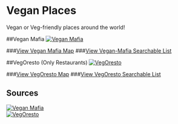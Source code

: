 # Vegan Places
Vegan or Veg-friendly places around the world!

##Vegan Mafia 
[![Vegan Mafia](https://api.mapbox.com/v4/mapbox.run-bike-hike/3,35,1/600x200@2x.png?access_token=pk.eyJ1Ijoiam9sZyIsImEiOiJjaWt5aHltaHQwMDVwd29tNGU0eDFjb2VmIn0.MbgvyGVOysHMIjDdEFoaHw)](VeganMafia/vegan-mafia.geojson)

###[View Vegan Mafia Map](VeganMafia/vegan-mafia.geojson)
###[View Vegan-Mafia Searchable List](VeganMafia/vegan-mafia.csv)

##VegOresto (Only Restaurants)
[![VegOresto](https://api.mapbox.com/v4/mapbox.streets-basic/3,35,1/600x200@2x.png?access_token=pk.eyJ1Ijoiam9sZyIsImEiOiJjaWt5aHltaHQwMDVwd29tNGU0eDFjb2VmIn0.MbgvyGVOysHMIjDdEFoaHw)](VegOresto/vegoresto.geojson)

###[View VegOresto Map](VegOresto/vegoresto.geojson)
###[View VegOresto Searchable List](VegOresto/vegoresto.csv)

## Sources
[![Vegan Mafia](http://www.vegan-mafia.com/wp-content/uploads/2016/02/logo.png)](http://www.vegan-mafia.com)  
[![VegOresto](https://crounchveges.files.wordpress.com/2015/11/logo-vegoresto-08.png?h=80)](https://m.vegoresto.fr/)